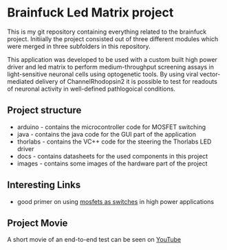 Brainfuck Led Matrix project
============================
This is my git repository containing everything related to the brainfuck project. Initiially the project consisted out of three different modules which were merged in three subfolders in this repository. 

This application was developed to be used with a custom built high power driver and led matrix to perform medium-throughput screening assays in light-sensitive neuronal cells using optogenetic tools. By using viral vector-mediated delivery of ChannelRhodopsin2 it is possible to test for readouts of neuronal activity in well-defined pathlogoical conditions. 

Project structure
-----------------
* arduino - contains the microcontroller code for MOSFET switching
* java - contains the java code for the GUI part of the application
* thorlabs - contains the VC++ code for the steering the Thorlabs LED driver
* docs - contains datasheets for the used components in this project
* images - contains some images of the hardware part of the project

Interesting Links
----------------
* good primer on using [mosfets as switches](http://www.embeddedrelated.com/showarticle/98.php) in high power applications

Project Movie
-------------
A short movie of an end-to-end test can be seen on [YouTube](http://www.youtube.com/watch?v=n9LuOjYpKvs)
